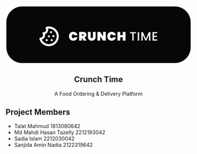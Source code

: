 <p align="center">
  <picture>
    <source srcset="text_logo_square.png" media="(prefers-color-scheme: dark)" width="500">
    <source srcset="text_logo_square.png" media="(prefers-color-scheme: dark)" width="500">
    <img src="text_logo_square.png" alt="Crunch Time Logo" width="500">
  </picture>
  <h2 align="center">
    Crunch Time
  </h2>

  <p align="center">
     A Food Ordering & Delivery Platform
    <br />
  </p>
</p>

## Project Members
- Talat Mahmud		 	    1813080642
- Md Mahdi Hasan Tazelly 	2212193042
- Sadia Islam 				2212030042
- Sanjida Amin Nadia 		2122319642
